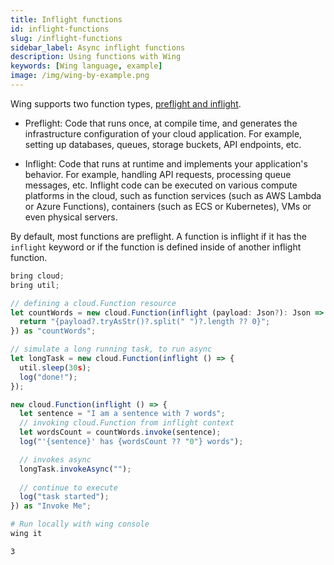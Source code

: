 ```yaml
---
title: Inflight functions
id: inflight-functions
slug: /inflight-functions
sidebar_label: Async inflight functions
description: Using functions with Wing
keywords: [Wing language, example]
image: /img/wing-by-example.png
---
```


Wing supports two function types, [preflight and inflight](/docs/concepts/inflights).

- Preflight: Code that runs once, at compile time, and generates the infrastructure configuration of your cloud application. For example, setting up databases, queues, storage buckets, API endpoints, etc.

- Inflight: Code that runs at runtime and implements your application's behavior. For example, handling API requests, processing queue messages, etc. Inflight code can be executed on various compute platforms in the cloud, such as function services (such as AWS Lambda or Azure Functions), containers (such as ECS or Kubernetes), VMs or even physical servers.

By default, most functions are preflight. A function is inflight if it has the `inflight` keyword or if the function is defined inside of another inflight function.

```js playground example title="main.w"
bring cloud;
bring util;

// defining a cloud.Function resource
let countWords = new cloud.Function(inflight (payload: Json?): Json => {
  return "{payload?.tryAsStr()?.split(" ")?.length ?? 0}";
}) as "countWords";

// simulate a long running task, to run async
let longTask = new cloud.Function(inflight () => {
  util.sleep(30s);
  log("done!");
});

new cloud.Function(inflight () => {
  let sentence = "I am a sentence with 7 words";
  // invoking cloud.Function from inflight context
  let wordsCount = countWords.invoke(sentence);
  log("'{sentence}' has {wordsCount ?? "0"} words");

  // invokes async
  longTask.invokeAsync("");
  
  // continue to execute
  log("task started");
}) as "Invoke Me";
```

```bash title="Wing console output"
# Run locally with wing console
wing it

3
```